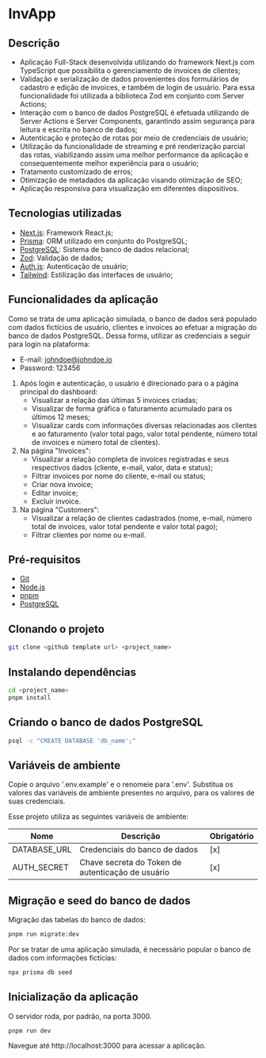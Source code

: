 # InvApp

## Descrição

-   Aplicação Full-Stack desenvolvida utilizando do framework Next.js com TypeScript que possibilita o gerenciamento de invoices de clientes;
-   Validação e serialização de dados provenientes dos formulários de cadastro e edição de invoices, e também de login de usuário. Para essa funcionalidade foi utilizada a biblioteca Zod em conjunto com Server Actions;
-   Interação com o banco de dados PostgreSQL é efetuada utilizando de Server Actions e Server Components, garantindo assim segurança para leitura e escrita no banco de dados;
-   Autenticação e proteção de rotas por meio de credenciais de usuário;
-   Utilização da funcionalidade de streaming e pré renderização parcial das rotas, viabilizando assim uma melhor performance da aplicação e consequentemente melhor experiência para o usuário;
-   Tratamento customizado de erros;
-   Otimização de metadados da aplicação visando otimização de SEO;
-   Aplicação responsiva para visualização em diferentes dispositivos.

## Tecnologias utilizadas

-   [Next.js](https://nextjs.org/): Framework React.js;
-   [Prisma](https://www.prisma.io/): ORM utilizado em conjunto do PostgreSQL;
-   [PostgreSQL](https://www.postgresql.org/): Sistema de banco de dados relacional;
-   [Zod](https://zod.dev/): Validação de dados;
-   [Auth.js](https://authjs.dev/): Autenticação de usuário;
-   [Tailwind](https://tailwindcss.com/): Estilização das interfaces de usuário;

## Funcionalidades da aplicação

Como se trata de uma aplicação simulada, o banco de dados será populado com dados fictícios de usuário, clientes e invoices ao efetuar a migração do banco de dados PostgreSQL.
Dessa forma, utilizar as credenciais a seguir para login na plataforma:

-   E-mail: johndoe@johndoe.io
-   Password: 123456

1. Após login e autenticação, o usuário é direcionado para o a página principal do dashboard:
    - Visualizar a relação das últimas 5 invoices criadas;
    - Visualizar de forma gráfica o faturamento acumulado para os últimos 12 meses;
    - Visualizar cards com informações diversas relacionadas aos clientes e ao faturamento (valor total pago, valor total pendente, número total de invoices e número total de clientes).
2. Na página "Invoices":
    - Visualizar a relação completa de invoices registradas e seus respectivos dados (cliente, e-mail, valor, data e status);
    - Filtrar invoices por nome do cliente, e-mail ou status;
    - Criar nova invoice;
    - Editar invoice;
    - Excluir invoice.
3. Na página "Customers":
    - Visualizar a relação de clientes cadastrados (nome, e-mail, número total de invoices, valor total pendente e valor total pago);
    - Filtrar clientes por nome ou e-mail.

## Pré-requisitos

-   [Git](https://git-scm.com/)
-   [Node.js](https://nodejs.org/en)
-   [pnpm](https://pnpm.io/)
-   [PostgreSQL](https://www.postgresql.org/)

## Clonando o projeto

```bash
git clone <github template url> <project_name>
```

## Instalando dependências

```bash
cd <project_name>
pnpm install
```

## Criando o banco de dados PostgreSQL

```bash
psql -c "CREATE DATABASE 'db_name';"
```

## Variáveis de ambiente

Copie o arquivo '.env.example' e o renomeie para '.env'. Substitua os valores das variáveis de ambiente presentes no arquivo, para os valores de suas credenciais.

Esse projeto utiliza as seguintes variáveis de ambiente:

| Nome         | Descrição                                         | Obrigatório |
| ------------ | ------------------------------------------------- | ----------- |
| DATABASE_URL | Credenciais do banco de dados                     | [x]         |
| AUTH_SECRET  | Chave secreta do Token de autenticação de usuário | [x]         |

## Migração e seed do banco de dados

Migração das tabelas do banco de dados:

```bash
pnpm run migrate:dev
```

Por se tratar de uma aplicação simulada, é necessário popular o banco de dados com informações fictícias:

```bash
npx prisma db seed
```

## Inicialização da aplicação

O servidor roda, por padrão, na porta 3000.

```bash
pnpm run dev
```

Navegue até http://localhost:3000 para acessar a aplicação.
